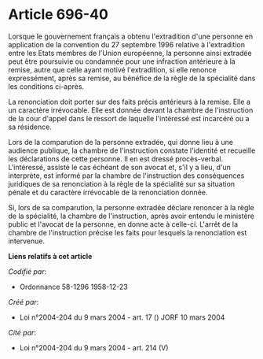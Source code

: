 # Article 696-40

Lorsque le gouvernement français a obtenu l'extradition d'une personne en application de la convention du 27 septembre 1996
relative à l'extradition entre les Etats membres de l'Union européenne, la personne ainsi extradée peut être poursuivie ou
condamnée pour une infraction antérieure à la remise, autre que celle ayant motivé l'extradition, si elle renonce
expressément, après sa remise, au bénéfice de la règle de la spécialité dans les conditions ci-après.

La renonciation doit porter sur des faits précis antérieurs à la remise. Elle a un caractère irrévocable. Elle est donnée
devant la chambre de l'instruction de la cour d'appel dans le ressort de laquelle l'intéressé est incarcéré ou a sa
résidence.

Lors de la comparution de la personne extradée, qui donne lieu à une audience publique, la chambre de l'instruction constate
l'identité et recueille les déclarations de cette personne. Il en est dressé procès-verbal. L'intéressé, assisté le cas
échéant de son avocat et, s'il y a lieu, d'un interprète, est informé par la chambre de l'instruction des conséquences
juridiques de sa renonciation à la règle de la spécialité sur sa situation pénale et du caractère irrévocable de la
renonciation donnée.

Si, lors de sa comparution, la personne extradée déclare renoncer à la règle de la spécialité, la chambre de l'instruction,
après avoir entendu le ministère public et l'avocat de la personne, en donne acte à celle-ci. L'arrêt de la chambre de
l'instruction précise les faits pour lesquels la renonciation est intervenue.

**Liens relatifs à cet article**

_Codifié par_:

  - Ordonnance 58-1296 1958-12-23

_Créé par_:

  - Loi n°2004-204 du 9 mars 2004 - art. 17 () JORF 10 mars 2004

_Cité par_:

  - Loi n°2004-204 du 9 mars 2004 - art. 214 (V)

